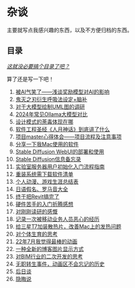 # 杂谈

主要就写点我感兴趣的东西，以及不方便归档的东西。

## 目录

_<u>这就没必要搞个目录了吧？</u>_

算了还是写一下吧！

1. [被AI气笑了——浅谈奖励模型对AI的影响](./被AI气笑了——浅谈奖励模型对AI的影响.md)
2. [鬼灭之刃衍生呼吸法设定+脑补](./鬼灭之刃衍生呼吸法设定+脑补.md)
3. [对于大模型绘制UML图的调研](./对于大模型绘制UML图的调研.md)
4. [2024年常见Ollama大模型对比](./2024年常见Ollama大模型对比.md)
5. [设计模式的荼毒体现在哪](./设计模式的荼毒体现在哪.md)
6. [软件工程圣经《人月神话》到底讲了什么](./软件工程圣经《人月神话》到底讲了什么.md)
7. [项目master心得体会——项目流程及注意事项](./项目master心得体会——项目流程及注意事项.md)
8. [分享一下我Mac使用的软件](./分享一下我Mac使用的软件.md)
9. [Stable Diffusion WebUI的部署和使用](./Stable%20Diffusion%20WebUI的部署和使用.md)
10. [Stable Diffusion信息备忘录](./Stable%20Diffusion信息备忘录.md)
11. [实验室服务器用户初始化入门流程指南](./实验室服务器用户初始化入门流程指南.md)
12. [重装系统需下载软件清单](./重装系统需下载软件清单.md)
13. [个人动漫、游戏生涯总结表](./个人动漫、游戏生涯总结表.md)
14. [日语假名、罗马音大全](./日语假名、罗马音大全.md)
15. [终于把Revit搞完了](./终于把Revit搞完了.md)
16. [硬件苦手的入门折腾感想](./硬件苦手的入门折腾感想.md)
17. [对刚刚读研的感慨](./对刚刚读研的感慨.md)
18. [记录一次被移动业务人员恶心的经历](./记录一次被移动业务人员恶心的经历.md)
19. [给三星T7加装散热片，改善Mac上的发热问题](./给三星T7加装散热片，改善Mac上的发热问题.md)
20. [对个体生育的思考](./对个体生育的思考.md)
21. [22年7月我觉得最棒的动画](./22年7月我觉得最棒的动画.md)
22. [一种全新的博客图片显示方式](./一种全新的博客图片显示方式.md)
23. [对BIM行业的二次开发的思考](./对BIM行业的二次开发的思考.md)
24. [无职转生事件，动画区不会忘记的历史](./无职转生事件，动画区不会忘记的历史.md)
25. [后日谈](./后日谈/index.md)
26. [隐晦说](./隐晦说/index.md)